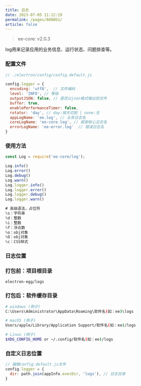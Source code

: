 ```yaml
---
title: 日志
date: 2023-07-05 11:12:19
permalink: /pages/0d08b1/
article: false
---
```


> ee-core: v2.0.3

log用来记录应用的业务信息、运行状态、问题排查等。

###  配置文件
```javascript
// ./electron/config/config.default.js

config.logger = {
  encoding: 'utf8',  // 文件编码
  level: 'INFO', // 等级
  outputJSON: false, // 是否以json格式输出到文件
  buffer: true, 
  enablePerformanceTimer: false,
  rotator: 'day', // day:按天切割 | none:无
  appLogName: 'ee.log', // 业务日志名
  coreLogName: 'ee-core.log', // 框架核心日志名
  errorLogName: 'ee-error.log'  // 错误日志名
}
```

### 使用方法

```javascript
const Log = require('ee-core/log');

Log.info()
Log.error()
Log.debug()
Log.warn()
Log.logger.info()
Log.logger.error()
Log.logger.debug()
Log.logger.warn()

# 高级语法，占位符
%s：字符串
%d：整数
%i：整数
%f：浮点数
%o：obj对象
%O：obj对象
%c：CSS样式
```

### 日志位置
###  打包前：项目根目录
```
electron-egg/logs
```
###  打包后：软件缓存目录
```bash
# windows (例子)
C:\Users\Administrator\AppData\Roaming\软件名(如：ee)\logs

# macOS (例子)
Users/apple/Library/Application Support/软件名(如：ee)/logs

# Linux (例子)
$XDG_CONFIG_HOME or ~/.config/软件名(如：ee)/logs
```
###  自定义日志位置
```javascript
// 编辑config.default.js文件
config.logger = {
  dir: path.join(appInfo.execDir, 'logs'), // 日志目录
}
```


